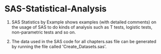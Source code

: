 # SAS-Statistical-Analysis
1. SAS Statistics by Example shows examples (with detailed comments) on the usage of SAS to do kinds of analysis such as T tests, logistic tests, non-parametric tests and so on. 

2. The data used in the SAS code for all chapters.sas file can be generated by running the file called 'Create_Datasets.sas'.
